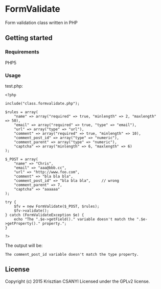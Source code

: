 # FormValidate
Form validation class written in PHP
## Getting started
### Requirements
PHP5
### Usage
test.php:
```
<?php

include("class.formvalidate.php");

$rules = array(
	"name" => array("required" => true, "minlength" => 2, "maxlength" => 50),
	"email" => array("required" => true, "type" => "email"),
	"url" => array("type" => "url"),
	"comment" => array("required" => true, "minlength" => 10),
	"comment_post_id" => array("type" => "numeric"),
	"comment_parent" => array("type" => "numeric"),
	"captcha" => array("minlength" => 6, "maxlength" => 6)
);

$_POST = array(
	"name" => "Chris",
	"email" => "aaa@bbb.cc",
	"url" => "http://www.foo.com",
	"comment" => "bla bla bla",
	"comment_post_id" => "bla bla bla",		// wrong
	"comment_parent" => 7,
	"captcha" => "aaaaaa"
);

try {
	$fv = new FormValidate($_POST, $rules);
	$fv->validate();
} catch (FormValidateException $e) {
	echo "The ".$e->getField()." variable doesn't match the ".$e->getProperty()." property.";
}

?>
```

The output will be:
```
The comment_post_id variable doesn't match the type property.
```
## License
Copyright (c) 2015 Krisztian CSANYI Licensed under the GPLv2 license.
